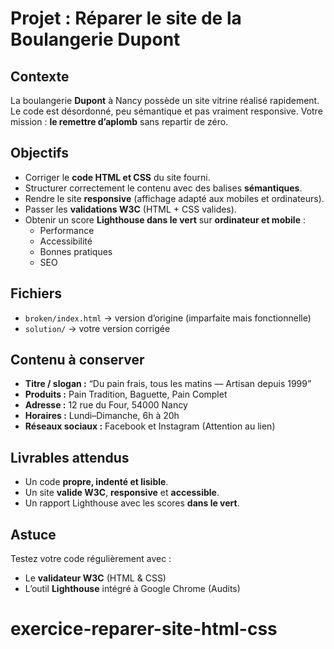 

# Projet : Réparer le site de la Boulangerie Dupont

## Contexte
La boulangerie **Dupont** à Nancy possède un site vitrine réalisé rapidement. Le code est désordonné, peu sémantique et pas vraiment responsive. Votre mission : **le remettre d’aplomb** sans repartir de zéro.

## Objectifs
- Corriger le **code HTML et CSS** du site fourni.
- Structurer correctement le contenu avec des balises **sémantiques**.
- Rendre le site **responsive** (affichage adapté aux mobiles et ordinateurs).
- Passer les **validations W3C** (HTML + CSS valides).
- Obtenir un score **Lighthouse dans le vert** sur **ordinateur et mobile** :
  - Performance
  - Accessibilité
  - Bonnes pratiques
  - SEO

## Fichiers 
- `broken/index.html` → version d’origine (imparfaite mais fonctionnelle)
- `solution/` → votre version corrigée


## Contenu à conserver
- **Titre / slogan :** “Du pain frais, tous les matins — Artisan depuis 1999”
- **Produits :** Pain Tradition, Baguette, Pain Complet
- **Adresse :** 12 rue du Four, 54000 Nancy
- **Horaires :** Lundi–Dimanche, 6h à 20h
- **Réseaux sociaux :** Facebook et Instagram (Attention au lien)

## Livrables attendus
- Un code **propre, indenté et lisible**.
- Un site **valide W3C**, **responsive** et **accessible**.
- Un rapport Lighthouse avec les scores **dans le vert**.

## Astuce
Testez votre code régulièrement avec :
- Le **validateur W3C** (HTML & CSS)
- L’outil **Lighthouse** intégré à Google Chrome (Audits)
# exercice-reparer-site-html-css
